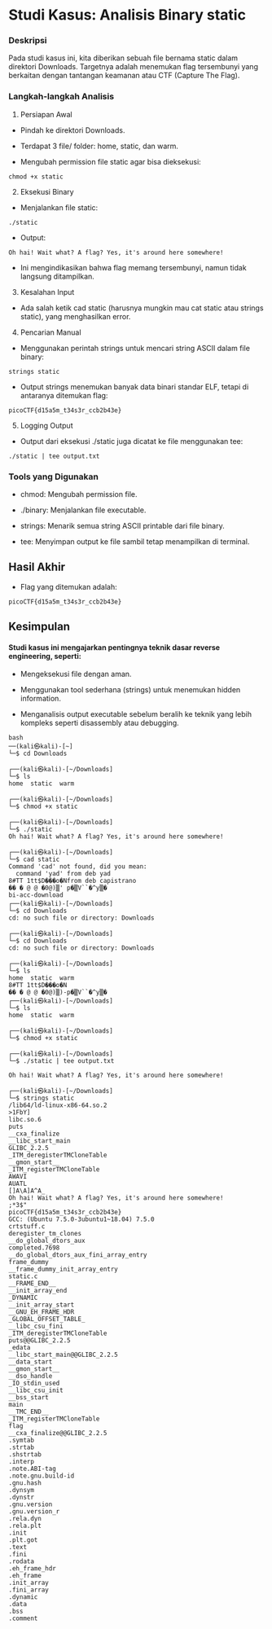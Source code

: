 # Studi Kasus: Analisis Binary static

### Deskripsi
Pada studi kasus ini, kita diberikan sebuah file bernama static dalam direktori Downloads. Targetnya adalah menemukan flag tersembunyi yang berkaitan dengan tantangan keamanan atau CTF (Capture The Flag).

### Langkah-langkah Analisis
1. Persiapan Awal

- Pindah ke direktori Downloads.

- Terdapat 3 file/ folder: home, static, dan warm.

- Mengubah permission file static agar bisa dieksekusi:

```
chmod +x static
```
2.  Eksekusi Binary

- Menjalankan file static:

```
./static
```
- Output:
```
Oh hai! Wait what? A flag? Yes, it's around here somewhere!
```
- Ini mengindikasikan bahwa flag memang tersembunyi, namun tidak langsung ditampilkan.

3. Kesalahan Input
- Ada salah ketik cad static (harusnya mungkin mau cat static atau strings static), yang menghasilkan error.

4. Pencarian Manual

- Menggunakan perintah strings untuk mencari string ASCII dalam file binary:
```
strings static
```
- Output strings menemukan banyak data binari standar ELF, tetapi di antaranya ditemukan flag:
```
picoCTF{d15a5m_t34s3r_ccb2b43e}
```
5. Logging Output
- Output dari eksekusi ./static juga dicatat ke file menggunakan tee:
```
./static | tee output.txt
```

### Tools yang Digunakan
- chmod: Mengubah permission file.

- ./binary: Menjalankan file executable.

- strings: Menarik semua string ASCII printable dari file binary.

- tee: Menyimpan output ke file sambil tetap menampilkan di terminal.

## Hasil Akhir
- Flag yang ditemukan adalah:
```
picoCTF{d15a5m_t34s3r_ccb2b43e}
```
## Kesimpulan
#### Studi kasus ini mengajarkan pentingnya teknik dasar reverse engineering, seperti:

- Mengeksekusi file dengan aman.

- Menggunakan tool sederhana (strings) untuk menemukan hidden information.

- Menganalisis output executable sebelum beralih ke teknik yang lebih kompleks seperti disassembly atau debugging.

```
bash
──(kali㉿kali)-[~]
└─$ cd Downloads
                                                                                                                                                                                                                                           
┌──(kali㉿kali)-[~/Downloads]
└─$ ls
home  static  warm
                                                                                                                                                                                                                                           
┌──(kali㉿kali)-[~/Downloads]
└─$ chmod +x static
                                                                                                                                                                                                                                           
┌──(kali㉿kali)-[~/Downloads]
└─$ ./static 
Oh hai! Wait what? A flag? Yes, it's around here somewhere!
                                                                                                                                                                                                                                           
┌──(kali㉿kali)-[~/Downloads]
└─$ cad static     
Command 'cad' not found, did you mean:
  command 'yad' from deb yad
8#TT 1tt$D���o�Nfrom deb capistrano
�� � @ @ �0@)▒' p�▒V``�^y▒�                                                                                                                                                                                                                                           bi-acc-download
┌──(kali㉿kali)-[~/Downloads]
└─$ cd Downloads
cd: no such file or directory: Downloads
                                                                                                                                                                                                                                           
┌──(kali㉿kali)-[~/Downloads]
└─$ cd Downloads
cd: no such file or directory: Downloads
                                                                                                                                                                                                                                           
┌──(kali㉿kali)-[~/Downloads]
└─$ ls
home  static  warm
8#TT 1tt$D���o�N                                                                                                                                                                                                                           
�� � @ @ �0@)▒)-p�▒V``�^y▒�                                                                                                                                                                                                                                           
┌──(kali㉿kali)-[~/Downloads]
└─$ ls
home  static  warm
                                                                                                                                                                                                                                           
┌──(kali㉿kali)-[~/Downloads]
└─$ chmod +x static
                                                                                                                                                                                                                                           
┌──(kali㉿kali)-[~/Downloads]
└─$ ./static | tee output.txt

Oh hai! Wait what? A flag? Yes, it's around here somewhere!
                                                                                                                                                                                                                                           
┌──(kali㉿kali)-[~/Downloads]
└─$ strings static                                            
/lib64/ld-linux-x86-64.so.2
>1FbY]
libc.so.6
puts
__cxa_finalize
__libc_start_main
GLIBC_2.2.5
_ITM_deregisterTMCloneTable
__gmon_start__
_ITM_registerTMCloneTable
AWAVI
AUATL
[]A\A]A^A_
Oh hai! Wait what? A flag? Yes, it's around here somewhere!
;*3$"
picoCTF{d15a5m_t34s3r_ccb2b43e}
GCC: (Ubuntu 7.5.0-3ubuntu1~18.04) 7.5.0
crtstuff.c
deregister_tm_clones
__do_global_dtors_aux
completed.7698
__do_global_dtors_aux_fini_array_entry
frame_dummy
__frame_dummy_init_array_entry
static.c
__FRAME_END__
__init_array_end
_DYNAMIC
__init_array_start
__GNU_EH_FRAME_HDR
_GLOBAL_OFFSET_TABLE_
__libc_csu_fini
_ITM_deregisterTMCloneTable
puts@@GLIBC_2.2.5
_edata
__libc_start_main@@GLIBC_2.2.5
__data_start
__gmon_start__
__dso_handle
_IO_stdin_used
__libc_csu_init
__bss_start
main
__TMC_END__
_ITM_registerTMCloneTable
flag
__cxa_finalize@@GLIBC_2.2.5
.symtab
.strtab
.shstrtab
.interp
.note.ABI-tag
.note.gnu.build-id
.gnu.hash
.dynsym
.dynstr
.gnu.version
.gnu.version_r
.rela.dyn
.rela.plt
.init
.plt.got
.text
.fini
.rodata
.eh_frame_hdr
.eh_frame
.init_array
.fini_array
.dynamic
.data
.bss
.comment
```